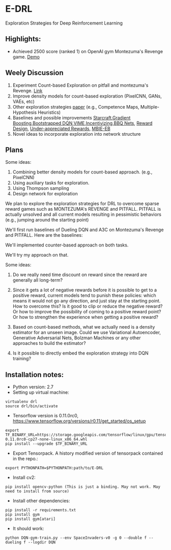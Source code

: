 # E-DRL
Exploration Strategies for Deep Reinforcement Learning

## Highlights:
* Achieved 2500 score (ranked 1) on OpenAI gym Montezuma's Revenge game. [Demo](https://gym.openai.com/evaluations/eval_zxZ4J4nTRw2snOY7umcfqw)

## Weely Discussion
1. Experiment Count-based Exploration on pitfall and montezuma's Revenge. [Link](https://github.com/Itsukara/async_deep_reinforce)
2. Improve density models for count-based exploration (PixelCNN, GANs, VAEs, etc)
3. Other exploration strategies [paper](http://www.cs.mcgill.ca/~cs526/roger.pdf) (e.g., Competence Maps, Multiple-Hypothesis Heuristics) 
4. Baselines and possible improvements [Starcraft](https://arxiv.org/abs/1609.02993),[Gradient Boosting](https://arxiv.org/abs/1603.04119),[Bootstrapped DQN](https://arxiv.org/abs/1602.04621),[VIME](https://arxiv.org/abs/1605.09674),[Incentivizing](https://arxiv.org/abs/1507.00814),[BBQ Nets](https://arxiv.org/abs/1608.05081), [Reward Design](https://arxiv.org/abs/1604.07095), [Under-appreciated Rewards](https://arxiv.org/abs/1611.09321), [MBIE-EB](http://www.sciencedirect.com/science/article/pii/S0022000008000767)
5. Novel ideas to incorporate exploration into network structure

## Plans

Some ideas:
1. Combining better density models for count-based approach. (e.g., PixelCNN)
2. Using auxiliary tasks for exploration.
3. Using Thompson sampling 
4. Design network for exploration

We plan to explore the exploration strategies for DRL to overcome sparse reward games such as MONTEZUMA's REVENGE and PITFALL.
PITFALL is actually unsolved and all current models resulting in pessimistic behaviors (e.g., jumping around the starting point)

We'll first run baselines of Dueling DQN and A3C on Montezuma's Revenge and PITFALL. Here are the baselines:

We'll implemented counter-based approach on both tasks.

We'll try my approach on that.

Some ideas:

1. Do we really need time discount on reward since the reward are generally all long-term?

2. Since it gets a lot of negative rewards before it is possible to get to a positive reward, current models tend to punish these policies: which means it would not go any direction, and just stay at the starting point. How to overcome this? Is it good to clip or reduce the negative reward? Or how to improve the possibility of coming to a positive reward point? Or how to strengthen the experience when getting a positive reward?

3. Based on count-based methods, what we actually need is a density estimator for an unseen image. Could we use Variational Autoencoder, Generative Adversarial Nets, Bolzman Machines or any other approaches to build the estimator?

4. Is it possible to directly embed the exploration strategy into DQN training?

## Installation notes:

* Python version: 2.7 
* Setting up virtual machine:
 ~~~
virtualenv drl
source drl/bin/activate
 ~~~
* Tensorflow version is 0.11.0rc0, https://www.tensorflow.org/versions/r0.11/get_started/os_setup
~~~
export TF_BINARY_URL=https://storage.googleapis.com/tensorflow/linux/gpu/tensorflow-0.11.0rc0-cp27-none-linux_x86_64.whl
pip install --upgrade $TF_BINARY_URL
~~~
* Export Tensorpack. A history modified version of tensorpack contained in the repo.:
~~~
export PYTHONPATH=$PYTHONPATH:path/to/E-DRL
~~~
* Install cv2:
~~~
pip install opencv-python (This is just a binding. May not work. May need to install from source)
~~~
* Install other dependencies:
~~~
pip install -r requirements.txt
pip install gym
pip install gym[atari]
~~~
* It should work:
~~~
python DQN-gym-train.py --env SpaceInvaders-v0 -g 0 --double f --dueling f --logdir DQN
~~~

